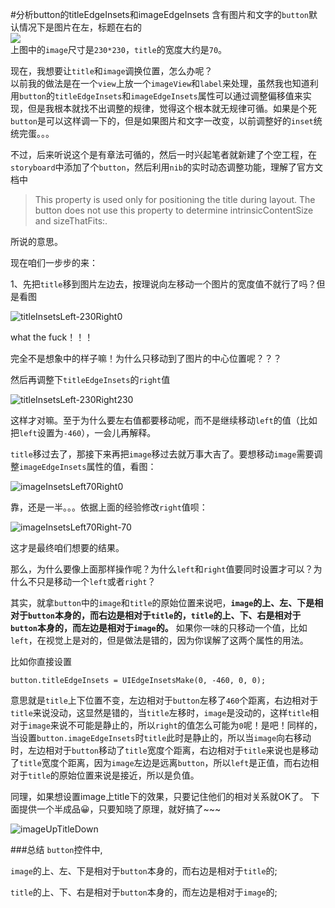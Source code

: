 #分析button的titleEdgeInsets和imageEdgeInsets
含有图片和文字的`button`默认情况下是图片在左，标题在右的<br>
![](https://github.com/faimin/ZDStudyNotes/blob/master/Notes/SourceImages/buttonEdgeInsets/originPosition.png) <br>
上图中的`image`尺寸是`230*230`，`title`的宽度大约是`70`。

现在，我想要让`title`和`image`调换位置，怎么办呢？<br>
以前我的做法是在一个`view`上放一个`imageView`和`label`来处理，虽然我也知道利用`button`的`titleEdgeInsets`和`imageEdgeInsets`属性可以通过调整偏移值来实现，但是我根本就找不出调整的规律，觉得这个根本就无规律可循。如果是个死`button`是可以这样调一下的，但是如果图片和文字一改变，以前调整好的`inset`统统完蛋。。。

不过，后来听说这个是有章法可循的，然后一时兴起笔者就新建了个空工程，在`storyboard`中添加了个`button`，然后利用`nib`的实时动态调整功能，理解了官方文档中
> This property is used only for positioning the title during layout. The button does not use this property to determine intrinsicContentSize and sizeThatFits:.

所说的意思。

现在咱们一步步的来：

1、先把`title`移到图片左边去，按理说向左移动一个图片的宽度值不就行了吗？但是看图

![titleInsetsLeft-230Right0](https://github.com/faimin/ZDStudyNotes/blob/master/Notes/SourceImages/buttonEdgeInsets/titleInsetsLeft-230Right0.png)

what the fuck！！！

完全不是想象中的样子嘛！为什么只移动到了图片的中心位置呢？？？

然后再调整下`titleEdgeInsets`的`right`值

![titleInsetsLeft-230Right230](https://github.com/faimin/ZDStudyNotes/blob/master/Notes/SourceImages/buttonEdgeInsets/titleInsetsLeft-230Right230.png)

这样才对嘛。至于为什么要左右值都要移动呢，而不是继续移动`left`的值（比如把`left`设置为`-460`），一会儿再解释。

`title`移过去了，那接下来再把`image`移过去就万事大吉了。要想移动`image`需要调整`imageEdgeInsets`属性的值，看图：

![imageInsetsLeft70Right0](https://github.com/faimin/ZDStudyNotes/blob/master/Notes/SourceImages/buttonEdgeInsets/imageInsetsLeft70Right0.png)

靠，还是一半。。。依据上面的经验修改`right`值呗：

![imageInsetsLeft70Right-70](https://github.com/faimin/ZDStudyNotes/blob/master/Notes/SourceImages/buttonEdgeInsets/imageInsetsLeft70Right-70.png)

这才是最终咱们想要的结果。

那么，为什么要像上面那样操作呢？为什么`left`和`right`值要同时设置才可以？为什么不只是移动一个`left`或者`right`？

其实，就拿`button`中的`image`和`title`的原始位置来说吧，**`image`的上、左、下是相对于`button`本身的，而右边是相对于`title`的，`title`的上、下、右是相对于`button`本身的，而左边是相对于`image`的。** 如果你一味的只移动一个值，比如`left`，在视觉上是对的，但是做法是错的，因为你误解了这两个属性的用法。

比如你直接设置

```objc
button.titleEdgeInsets = UIEdgeInsetsMake(0, -460, 0, 0);
``` 
意思就是`title`上下位置不变，左边相对于`button`左移了`460`个距离，右边相对于`title`来说没动，这显然是错的，当`title`左移时，`image`是没动的，这样`title`相对于`image`来说不可能是静止的，所以`right`的值怎么可能为`0`呢！是吧！同样的，当设置`button.imageEdgeInsets`时`title`此时是静止的，所以当`image`向右移动时，左边相对于`button`移动了`title`宽度个距离，右边相对于`title`来说也是移动了`title`宽度个距离，因为`image`左边是远离`button`，所以`left`是正值，而右边相对于`title`的原始位置来说是接近，所以是负值。

同理，如果想设置image上title下的效果，只要记住他们的相对关系就OK了。
下面提供一个半成品😀，只要知晓了原理，就好搞了~~~

![imageUpTitleDown](https://github.com/faimin/ZDStudyNotes/blob/master/Notes/SourceImages/buttonEdgeInsets/imageUpTitleDown.png)

###总结
`button`控件中,

`image`的上、左、下是相对于`button`本身的，而右边是相对于`title`的;

`title`的上、下、右是相对于`button`本身的，而左边是相对于`image`的;



